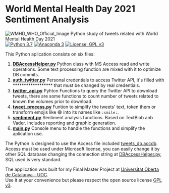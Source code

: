 # World Mental Health Day 2021 Sentiment Analysis
![WMHD_WHO_Official_Image](https://www.who.int/images/default-source/campaigns/world-mental-health-day/2021/who_wmhd_21_1280x720.tmb-1024v.jpg)
Python study of tweets related with World Mental Health Day 2021  
[![Python 3.7](https://img.shields.io/badge/python-3.7-blue.svg)](https://www.python.org/downloads/release/python-370/)
[![Anaconda 3](https://anaconda.org/conda-forge/python/badges/version.svg)](https://docs.anaconda.com/anaconda/reference/release-notes/)
[![License: GPL v3](https://img.shields.io/badge/License-GPLv3-blue.svg)](https://www.gnu.org/licenses/gpl-3.0)

This Python aplication consists on six files:

1.	**[DBAccessHelper.py](https://github.com/jjdiezm/WMHD_Sentiment/blob/main/DBAccessHelper.py)** Python class with MS Access read and write operations. Some text processing function are mixed with it to optimize DB commits.
2.	**[auth_twitter.py](https://github.com/jjdiezm/WMHD_Sentiment/blob/main/auth_twitter.py)** Personal credentials to access Twitter API, it's filled with ****************** that must be changed by real credentials.
3.	**[twitter_api.py](https://github.com/jjdiezm/WMHD_Sentiment/blob/main/twitter_api.py)** Pyhton Functions to query the Twitter API to download tweets, there are some functions to count number of tweets related to known the volumes prior to download.
4.	**[tweet_process.py](https://github.com/jjdiezm/WMHD_Sentiment/blob/main/tweet_process.py)** Funtion to simplify the tweets' text, token them or transform emojis like :smile: into its names like `:smile:`.
5.	**[sentiment.py](https://github.com/jjdiezm/WMHD_Sentiment/blob/main/sentiment.py)** Sentiment analysis functions. Based on TextBlob anb Vader. Includes reporting and graphic generation.
6.	**[main.py](https://github.com/jjdiezm/WMHD_Sentiment/blob/main/main.py)** Console menu to handle the functions and simplify the aplication use.

The Python is designed to use the Access file included [tweets_db.accdb](https://github.com/jjdiezm/WMHD_Sentiment/blob/main/tweets_db.accdb).  
Access must be used under Microsoft license, you can easily change it by other SQL database changing the connection string at [DBAccessHelper.py](https://github.com/jjdiezm/WMHD_Sentiment/blob/main/DBAccessHelper.py), SQL used is very standard.  

The application was built for my Final Master Project at [Universitat Oberta de Catalunya - UOC](https://www.uoc.edu).  
Use it at your convenience but please respect the open source license [GPL v3](https://github.com/jjdiezm/WMHD_Sentiment/blob/main/LICENSE).

